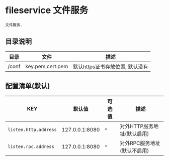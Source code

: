 # fileservice 文件服务

    文件服务.

## 目录说明

|  目录 |  文件  |  描述  |
| ----- | ------ | ------ |
| /conf | key.pem,cert.pem | 默认https证书存放位置, 默认没有 |

## 配置清单(默认)

|  KEY  |  默认值  |  可选值  |  描述 |
| ------ | ------ | ---- | ---- |
| `listen.http.address` | 127.0.0.1:8080 | `*` | 对外HTTP服务地址(默认启用) |
| `listen.rpc.address` | 127.0.0.1:8080 | `*` | 对外RPC服务地址(默认不启用) |
